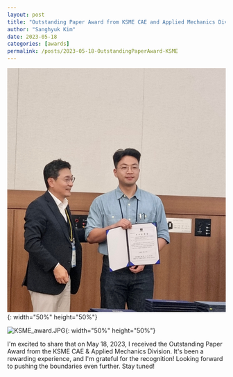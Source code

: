 ```yaml
---
layout: post
title: "Outstanding Paper Award from KSME CAE and Applied Mechanics Division"
author: "Sanghyuk Kim"
date: 2023-05-18
categories: [awards]
permalink: /posts/2023-05-18-OutstandingPaperAward-KSME
---
```

![KSME.JPG](/images/20230518_KSME.JPG){: width="50%" height="50%"}

![KSME_award.JPG](/images/20230518_KSME_award.jpg){: width="50%" height="50%"}

I'm excited to share that on May 18, 2023, I received the Outstanding Paper Award from the KSME CAE & Applied Mechanics Division. It's been a rewarding experience, and I'm grateful for the recognition! Looking forward to pushing the boundaries even further. Stay tuned!
